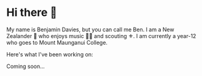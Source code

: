 # Hi there 👋

My name is Benjamin Davies, but you can call me Ben. I am a New Zealander 🥝  who enjoys music 🎸🎷 and scouting ⚜️. I am currently a year-12 who goes to Mount Maunganui College.

Here's what I've been working on:

Coming soon...
